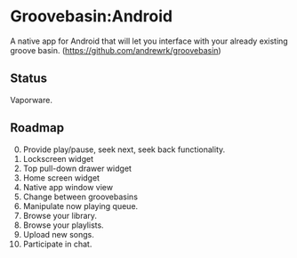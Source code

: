 # Groovebasin:Android

A native app for Android that will let you interface with your already existing groove basin. (https://github.com/andrewrk/groovebasin)

## Status

Vaporware.

## Roadmap

 0. Provide play/pause, seek next, seek back functionality.
 0. Lockscreen widget
 0. Top pull-down drawer widget
 0. Home screen widget
 0. Native app window view
 0. Change between groovebasins
 0. Manipulate now playing queue.
 0. Browse your library.
 0. Browse your playlists.
 0. Upload new songs.
 0. Participate in chat.
